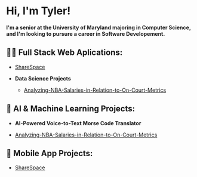 <h1>Hi, I'm Tyler!</h1>
<b>I'm a senior at the University of Maryland majoring in Computer Science, and I'm looking to pursure a career in Software Developement.</b>

<h2>👨‍💻 Full Stack Web Aplications:</h2>

- [ShareSpace](https://github.com/TylerBraisted/Analyzing-NBA-Salaries-in-Relation-to-On-Court-Metrics.git)





- <b>Data Science Projects</b>
  - [Analyzing-NBA-Salaries-in-Relation-to-On-Court-Metrics](https://github.com/TylerBraisted/Analyzing-NBA-Salaries-in-Relation-to-On-Court-Metrics.git)

<h2>🧠 AI & Machine Learning Projects:</h2>

- <b>AI-Powered Voice-to-Text Morse Code Translator</b>

- [Analyzing-NBA-Salaries-in-Relation-to-On-Court-Metrics](https://github.com/TylerBraisted/Analyzing-NBA-Salaries-in-Relation-to-On-Court-Metrics.git)


<h2>📱 Mobile App Projects:</h2>

- [ShareSpace](https://github.com/TylerBraisted/Analyzing-NBA-Salaries-in-Relation-to-On-Court-Metrics.git)

